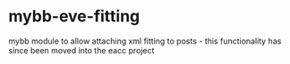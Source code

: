 mybb-eve-fitting
================

mybb module to allow attaching xml fitting to posts - this functionality has since been moved into the eacc project
